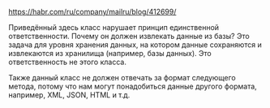 
https://habr.com/ru/company/mailru/blog/412699/

Приведённый здесь класс нарушает принцип единственной ответственности. Почему он должен извлекать данные из базы? Это задача для уровня хранения данных, на котором данные сохраняются и извлекаются из хранилища (например, базы данных). Это ответственность не этого класса.

Также данный класс не должен отвечать за формат следующего метода, потому что нам могут понадобиться данные другого формата, например, XML, JSON, HTML и т.д.
